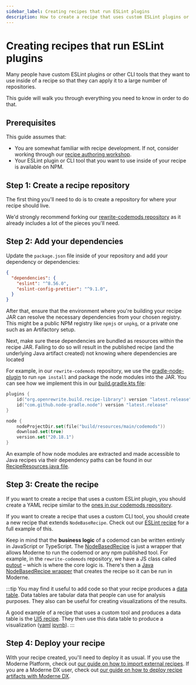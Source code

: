 ```yaml
---
sidebar_label: Creating recipes that run ESLint plugins
description: How to create a recipe that uses custom ESLint plugins or other CLI tools.
---
```


# Creating recipes that run ESLint plugins

Many people have custom ESLint plugins or other CLI tools that they want to use inside of a recipe so that they can apply it to a large number of repositories.

This guide will walk you through everything you need to know in order to do that.

## Prerequisites

This guide assumes that:

* You are somewhat familiar with recipe development. If not, consider working through our [recipe authoring workshop](https://docs.moderne.io/user-documentation/recipes/recipe-authoring).
* Your ESLint plugin or CLI tool that you want to use inside of your recipe is available on NPM.

## Step 1: Create a recipe repository

The first thing you'll need to do is to create a repository for where your recipe should live.

We'd strongly recommend forking our [rewrite-codemods repository](https://github.com/moderneinc/rewrite-codemods) as it already includes a lot of the pieces you'll need.

## Step 2: Add your dependencies

Update the `package.json` file inside of your repository and add your dependency or dependencies:

```json title="package.json"
{
  "dependencies": {
    "eslint": "^8.56.0",
    "eslint-config-prettier": "^9.1.0",
  }
}
```

After that, ensure that the environment where you're building your recipe JAR can resolve the necessary dependencies from your chosen registry. This might be a public NPM registry like `npmjs` or `unpkg`, or a private one such as an Artifactory setup.

Next, make sure these dependencies are bundled as resources within the recipe JAR. Failing to do so will result in the published recipe (and the underlying Java artifact created) not knowing where dependencies are located

For example, in our `rewrite-codemods` repository, we use the [gradle-node-plugin](https://github.com/node-gradle/gradle-node-plugin) to run `npm install` and package the node modules into the JAR. You can see how we implement this in our [build.gradle.kts file](https://github.com/moderneinc/rewrite-codemods/blob/main/build.gradle.kts#L25-L29):

```kotlin title="build.gradle.kts"
plugins {
    id("org.openrewrite.build.recipe-library") version "latest.release"
    id("com.github.node-gradle.node") version "latest.release"
}

node {
    nodeProjectDir.set(file("build/resources/main/codemods"))
    download.set(true)
    version.set("20.18.1")
}
```

An example of how node modules are extracted and made accessible to Java recipes via their dependency paths can be found in our [RecipeResources.java file](https://github.com/moderneinc/rewrite-codemods/blob/main/src/main/java/org/openrewrite/codemods/RecipeResources.java#L39).

## Step 3: Create the recipe

If you want to create a recipe that uses a custom ESLint plugin, you should create a YAML recipe similar to the [ones in our codemods repository](https://github.com/moderneinc/rewrite-codemods/tree/main/src/main/resources/META-INF/rewrite).

If you want to create a recipe that uses a custom CLI tool, you should create a new recipe that extends `NodeBaseRecipe`. Check out our [ESLint recipe](https://github.com/moderneinc/rewrite-codemods/blob/main/src/main/java/org/openrewrite/codemods/ESLint.java) for a full example of this.

Keep in mind that the **business logic** of a codemod can be written entirely in JavaScript or TypeScript. The [NodeBasedRecipe](https://github.com/moderneinc/rewrite-codemods/blob/main/src/main/java/org/openrewrite/codemods/NodeBasedRecipe.java) is just a wrapper that allows Moderne to run the codemod or any npm published tool. For example, in the `rewrite-codemods` repository, we have a JS class called [putout](https://github.com/moderneinc/rewrite-codemods/blob/main/src/main/resources/config/putout.js) – which is where the core logic is. There's then a [Java NodeBasedRecipe wrapper](https://github.com/moderneinc/rewrite-codemods/blob/main/src/main/java/org/openrewrite/codemods/Putout.java) that creates the recipe so it can be run in Moderne.

:::tip
You may find it useful to add code so that your recipe produces a [data table](https://docs.moderne.io/user-documentation/moderne-platform/getting-started/data-tables/). Data tables are tabular data that people can use for analysis purposes. They also can be useful for creating visualizations of the results.

A good example of a recipe that uses a custom tool and produces a data table is the [UI5 recipe](https://github.com/moderneinc/rewrite-codemods/blob/main/src/main/java/org/openrewrite/codemods/UI5.java#L153-L162). They then use this data table to produce a visualization ([yaml](https://github.com/moderneinc/moderne-visualizations-misc/blob/main/moderne_visualizations_misc/specs/ui5lint_violations_heatmap.yml) [ipynb](https://github.com/moderneinc/moderne-visualizations-misc/blob/main/moderne_visualizations_misc/ui5lint_violations_heatmap.ipynb)).
:::

## Step 4: Deploy your recipe

With your recipe created, you'll need to deploy it as usual. If you use the Moderne Platform, check out [our guide on how to import external recipes](https://docs.moderne.io/administrator-documentation/moderne-platform/how-to-guides/importing-external-recipes). If you are a Moderne DX user, check out [our guide on how to deploy recipe artifacts with Moderne DX](https://docs.moderne.io/administrator-documentation/moderne-dx/how-to-guides/deploying-recipe-artifacts-in-moderne-dx/).

